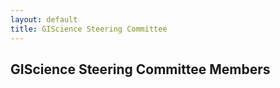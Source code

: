 ```yaml
---
layout: default
title: GIScience Steering Committee
---
```


## GIScience Steering Committee Members
